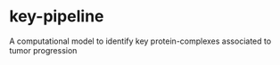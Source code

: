 # key-pipeline
A computational model to identify key protein-complexes associated to tumor progression
